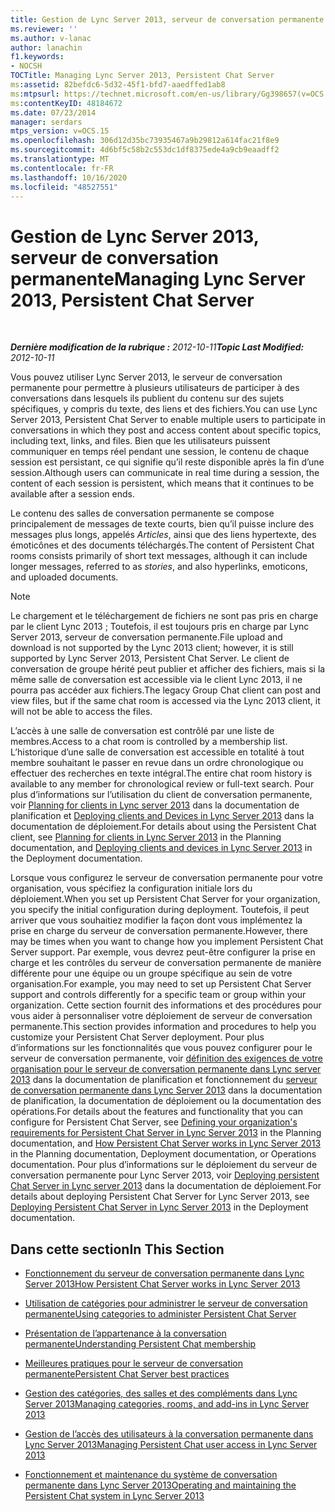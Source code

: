 ```yaml
---
title: Gestion de Lync Server 2013, serveur de conversation permanente
ms.reviewer: ''
ms.author: v-lanac
author: lanachin
f1.keywords:
- NOCSH
TOCTitle: Managing Lync Server 2013, Persistent Chat Server
ms:assetid: 82befdc6-5d32-45f1-bfd7-aaedffed1ab8
ms:mtpsurl: https://technet.microsoft.com/en-us/library/Gg398657(v=OCS.15)
ms:contentKeyID: 48184672
ms.date: 07/23/2014
manager: serdars
mtps_version: v=OCS.15
ms.openlocfilehash: 306d12d35bc73935467a9b29812a614fac21f8e9
ms.sourcegitcommit: 4d6bf5c58b2c553dc1df8375ede4a9cb9eaadff2
ms.translationtype: MT
ms.contentlocale: fr-FR
ms.lasthandoff: 10/16/2020
ms.locfileid: "48527551"
---
```

# <a name="managing-lync-server-2013-persistent-chat-server"></a><span data-ttu-id="fd542-102">Gestion de Lync Server 2013, serveur de conversation permanente</span><span class="sxs-lookup"><span data-stu-id="fd542-102">Managing Lync Server 2013, Persistent Chat Server</span></span>

<div data-xmlns="http://www.w3.org/1999/xhtml">

<div class="topic" data-xmlns="http://www.w3.org/1999/xhtml" data-msxsl="urn:schemas-microsoft-com:xslt" data-cs="https://msdn.microsoft.com/">

<div data-asp="https://msdn2.microsoft.com/asp">



</div>

<div id="mainSection">

<div id="mainBody">

<span> </span>

<span data-ttu-id="fd542-103">_**Dernière modification de la rubrique :** 2012-10-11_</span><span class="sxs-lookup"><span data-stu-id="fd542-103">_**Topic Last Modified:** 2012-10-11_</span></span>

<span data-ttu-id="fd542-104">Vous pouvez utiliser Lync Server 2013, le serveur de conversation permanente pour permettre à plusieurs utilisateurs de participer à des conversations dans lesquels ils publient du contenu sur des sujets spécifiques, y compris du texte, des liens et des fichiers.</span><span class="sxs-lookup"><span data-stu-id="fd542-104">You can use Lync Server 2013, Persistent Chat Server to enable multiple users to participate in conversations in which they post and access content about specific topics, including text, links, and files.</span></span> <span data-ttu-id="fd542-105">Bien que les utilisateurs puissent communiquer en temps réel pendant une session, le contenu de chaque session est persistant, ce qui signifie qu’il reste disponible après la fin d’une session.</span><span class="sxs-lookup"><span data-stu-id="fd542-105">Although users can communicate in real time during a session, the content of each session is persistent, which means that it continues to be available after a session ends.</span></span>

<span data-ttu-id="fd542-106">Le contenu des salles de conversation permanente se compose principalement de messages de texte courts, bien qu’il puisse inclure des messages plus longs, appelés *Articles*, ainsi que des liens hypertexte, des émoticônes et des documents téléchargés.</span><span class="sxs-lookup"><span data-stu-id="fd542-106">The content of Persistent Chat rooms consists primarily of short text messages, although it can include longer messages, referred to as *stories*, and also hyperlinks, emoticons, and uploaded documents.</span></span>

<div>


> [!NOTE]  
> <span data-ttu-id="fd542-107">Le chargement et le téléchargement de fichiers ne sont pas pris en charge par le client Lync 2013 ; Toutefois, il est toujours pris en charge par Lync Server 2013, serveur de conversation permanente.</span><span class="sxs-lookup"><span data-stu-id="fd542-107">File upload and download is not supported by the Lync 2013 client; however, it is still supported by Lync Server 2013, Persistent Chat Server.</span></span> <span data-ttu-id="fd542-108">Le client de conversation de groupe hérité peut publier et afficher des fichiers, mais si la même salle de conversation est accessible via le client Lync 2013, il ne pourra pas accéder aux fichiers.</span><span class="sxs-lookup"><span data-stu-id="fd542-108">The legacy Group Chat client can post and view files, but if the same chat room is accessed via the Lync 2013 client, it will not be able to access the files.</span></span>



</div>

<span data-ttu-id="fd542-109">L’accès à une salle de conversation est contrôlé par une liste de membres.</span><span class="sxs-lookup"><span data-stu-id="fd542-109">Access to a chat room is controlled by a membership list.</span></span> <span data-ttu-id="fd542-110">L’historique d’une salle de conversation est accessible en totalité à tout membre souhaitant le passer en revue dans un ordre chronologique ou effectuer des recherches en texte intégral.</span><span class="sxs-lookup"><span data-stu-id="fd542-110">The entire chat room history is available to any member for chronological review or full-text search.</span></span> <span data-ttu-id="fd542-111">Pour plus d’informations sur l’utilisation du client de conversation permanente, voir [Planning for clients in Lync server 2013](lync-server-2013-planning-for-clients.md) dans la documentation de planification et [Deploying clients and Devices in Lync Server 2013](lync-server-2013-deploying-clients-and-devices.md) dans la documentation de déploiement.</span><span class="sxs-lookup"><span data-stu-id="fd542-111">For details about using the Persistent Chat client, see [Planning for clients in Lync Server 2013](lync-server-2013-planning-for-clients.md) in the Planning documentation, and [Deploying clients and devices in Lync Server 2013](lync-server-2013-deploying-clients-and-devices.md) in the Deployment documentation.</span></span>

<span data-ttu-id="fd542-112">Lorsque vous configurez le serveur de conversation permanente pour votre organisation, vous spécifiez la configuration initiale lors du déploiement.</span><span class="sxs-lookup"><span data-stu-id="fd542-112">When you set up Persistent Chat Server for your organization, you specify the initial configuration during deployment.</span></span> <span data-ttu-id="fd542-113">Toutefois, il peut arriver que vous souhaitiez modifier la façon dont vous implémentez la prise en charge du serveur de conversation permanente.</span><span class="sxs-lookup"><span data-stu-id="fd542-113">However, there may be times when you want to change how you implement Persistent Chat Server support.</span></span> <span data-ttu-id="fd542-114">Par exemple, vous devrez peut-être configurer la prise en charge et les contrôles du serveur de conversation permanente de manière différente pour une équipe ou un groupe spécifique au sein de votre organisation.</span><span class="sxs-lookup"><span data-stu-id="fd542-114">For example, you may need to set up Persistent Chat Server support and controls differently for a specific team or group within your organization.</span></span> <span data-ttu-id="fd542-115">Cette section fournit des informations et des procédures pour vous aider à personnaliser votre déploiement de serveur de conversation permanente.</span><span class="sxs-lookup"><span data-stu-id="fd542-115">This section provides information and procedures to help you customize your Persistent Chat Server deployment.</span></span> <span data-ttu-id="fd542-116">Pour plus d’informations sur les fonctionnalités que vous pouvez configurer pour le serveur de conversation permanente, voir [définition des exigences de votre organisation pour le serveur de conversation permanente dans Lync server 2013](lync-server-2013-defining-your-requirements-for-persistent-chat-server.md) dans la documentation de planification et fonctionnement du [serveur de conversation permanente dans Lync Server 2013](lync-server-2013-how-persistent-chat-server-works.md) dans la documentation de planification, la documentation de déploiement ou la documentation des opérations.</span><span class="sxs-lookup"><span data-stu-id="fd542-116">For details about the features and functionality that you can configure for Persistent Chat Server, see [Defining your organization's requirements for Persistent Chat Server in Lync Server 2013](lync-server-2013-defining-your-requirements-for-persistent-chat-server.md) in the Planning documentation, and [How Persistent Chat Server works in Lync Server 2013](lync-server-2013-how-persistent-chat-server-works.md) in the Planning documentation, Deployment documentation, or Operations documentation.</span></span> <span data-ttu-id="fd542-117">Pour plus d’informations sur le déploiement du serveur de conversation permanente pour Lync Server 2013, voir [Deploying persistent Chat Server in Lync server 2013](lync-server-2013-deploying-persistent-chat-server.md) dans la documentation de déploiement.</span><span class="sxs-lookup"><span data-stu-id="fd542-117">For details about deploying Persistent Chat Server for Lync Server 2013, see [Deploying Persistent Chat Server in Lync Server 2013](lync-server-2013-deploying-persistent-chat-server.md) in the Deployment documentation.</span></span>

<div>

## <a name="in-this-section"></a><span data-ttu-id="fd542-118">Dans cette section</span><span class="sxs-lookup"><span data-stu-id="fd542-118">In This Section</span></span>

  - [<span data-ttu-id="fd542-119">Fonctionnement du serveur de conversation permanente dans Lync Server 2013</span><span class="sxs-lookup"><span data-stu-id="fd542-119">How Persistent Chat Server works in Lync Server 2013</span></span>](lync-server-2013-how-persistent-chat-server-works.md)

  - [<span data-ttu-id="fd542-120">Utilisation de catégories pour administrer le serveur de conversation permanente</span><span class="sxs-lookup"><span data-stu-id="fd542-120">Using categories to administer Persistent Chat Server</span></span>](using-categories-to-administer-persistent-chat-server.md)

  - [<span data-ttu-id="fd542-121">Présentation de l’appartenance à la conversation permanente</span><span class="sxs-lookup"><span data-stu-id="fd542-121">Understanding Persistent Chat membership</span></span>](understanding-persistent-chat-membership.md)

  - [<span data-ttu-id="fd542-122">Meilleures pratiques pour le serveur de conversation permanente</span><span class="sxs-lookup"><span data-stu-id="fd542-122">Persistent Chat Server best practices</span></span>](persistent-chat-server-best-practices.md)

  - [<span data-ttu-id="fd542-123">Gestion des catégories, des salles et des compléments dans Lync Server 2013</span><span class="sxs-lookup"><span data-stu-id="fd542-123">Managing categories, rooms, and add-ins in Lync Server 2013</span></span>](lync-server-2013-managing-categories-rooms-and-add-ins.md)

  - [<span data-ttu-id="fd542-124">Gestion de l’accès des utilisateurs à la conversation permanente dans Lync Server 2013</span><span class="sxs-lookup"><span data-stu-id="fd542-124">Managing Persistent Chat user access in Lync Server 2013</span></span>](lync-server-2013-managing-persistent-chat-user-access.md)

  - [<span data-ttu-id="fd542-125">Fonctionnement et maintenance du système de conversation permanente dans Lync Server 2013</span><span class="sxs-lookup"><span data-stu-id="fd542-125">Operating and maintaining the Persistent Chat system in Lync Server 2013</span></span>](lync-server-2013-operating-and-maintaining-the-persistent-chat-system.md)

</div>

</div>

<span> </span>

</div>

</div>

</div>

